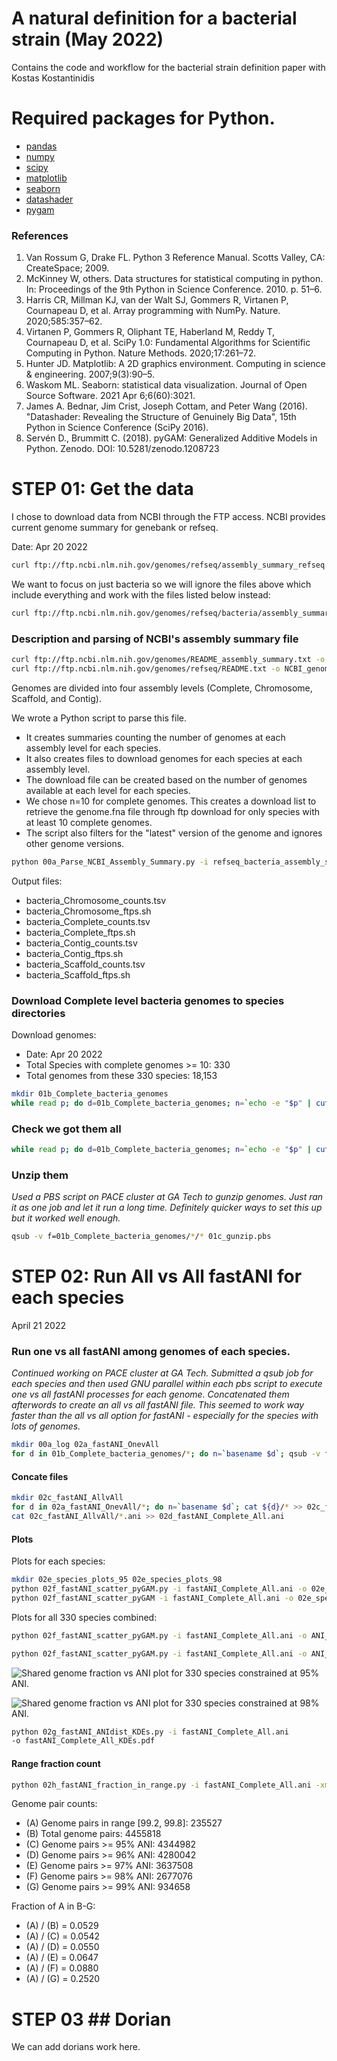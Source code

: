# A natural definition for a bacterial strain (May 2022)

Contains the code and workflow for the bacterial strain definition paper with Kostas Kostantinidis

# Required packages for Python.

- [pandas](https://pandas.pydata.org/) 
- [numpy](https://numpy.org/)
- [scipy](https://scipy.org/)
- [matplotlib](https://matplotlib.org/)
- [seaborn](https://seaborn.pydata.org/)
- [datashader](https://datashader.org/)
- [pygam](https://pygam.readthedocs.io/)

### References

1. Van Rossum G, Drake FL. Python 3 Reference Manual. Scotts Valley, CA: CreateSpace; 2009.
1. McKinney W, others. Data structures for statistical computing in python. In: Proceedings of the 9th Python in Science Conference. 2010. p. 51–6.
1. Harris CR, Millman KJ, van der Walt SJ, Gommers R, Virtanen P, Cournapeau D, et al. Array programming with NumPy. Nature. 2020;585:357–62.
1. Virtanen P, Gommers R, Oliphant TE, Haberland M, Reddy T, Cournapeau D, et al. SciPy 1.0: Fundamental Algorithms for Scientific Computing in Python. Nature Methods. 2020;17:261–72.
1. Hunter JD. Matplotlib: A 2D graphics environment. Computing in science & engineering. 2007;9(3):90–5.
1. Waskom ML. Seaborn: statistical data visualization. Journal of Open Source Software. 2021 Apr 6;6(60):3021.
1. James A. Bednar, Jim Crist, Joseph Cottam, and Peter Wang (2016). "Datashader: Revealing the Structure of Genuinely Big Data", 15th Python in Science Conference (SciPy 2016).
1. Servén D., Brummitt C. (2018). pyGAM: Generalized Additive Models in Python. Zenodo. DOI: 10.5281/zenodo.1208723

# STEP 01: Get the data

I chose to download data from NCBI through the FTP access.
NCBI provides current genome summary for genebank or refseq.

Date: Apr 20 2022

```bash
curl ftp://ftp.ncbi.nlm.nih.gov/genomes/refseq/assembly_summary_refseq.txt -o refseq_assembly_summary_refseq.txt
```

We want to focus on just bacteria so we will ignore the files above which include everything and work with the files listed below instead:

```bash
curl ftp://ftp.ncbi.nlm.nih.gov/genomes/refseq/bacteria/assembly_summary.txt -o refseq_bacteria_assembly_summary.txt
```

### Description and parsing of NCBI's assembly summary file

```bash
curl ftp://ftp.ncbi.nlm.nih.gov/genomes/README_assembly_summary.txt -o NCBI_genomes_README_assembly_summary.txt
curl ftp://ftp.ncbi.nlm.nih.gov/genomes/refseq/README.txt -o NCBI_genomes_README.txt
```
Genomes are divided into four assembly levels (Complete, Chromosome, Scaffold, and Contig).

We wrote a Python script to parse this file.
 - It creates summaries counting the number of genomes at each assembly level for each species.
 - It also creates files to download genomes for each species at each assembly level.
 - The download file can be created based on the number of genomes available at each level for each species.
 - We chose n=10 for complete genomes. This creates a download list to retrieve the genome.fna file through ftp download for only species with at least 10 complete genomes.
 - The script also filters for the "latest" version of the genome and ignores other genome versions.

```bash
python 00a_Parse_NCBI_Assembly_Summary.py -i refseq_bacteria_assembly_summary.txt -p bacteria -n 10
```

Output files:
 - bacteria_Chromosome_counts.tsv
 - bacteria_Chromosome_ftps.sh
 - bacteria_Complete_counts.tsv
 - bacteria_Complete_ftps.sh
 - bacteria_Contig_counts.tsv
 - bacteria_Contig_ftps.sh
 - bacteria_Scaffold_counts.tsv
 - bacteria_Scaffold_ftps.sh

### Download Complete level bacteria genomes to species directories

Download genomes:
 - Date: Apr 20 2022
 - Total Species with complete genomes >= 10: 330
 - Total genomes from these 330 species: 18,153

```bash
mkdir 01b_Complete_bacteria_genomes
while read p; do d=01b_Complete_bacteria_genomes; n=`echo -e "$p" | cut -f1`; m=`echo -e "$p" | cut -f2`; g=`echo $m | rev | cut -d/ -f1 | rev`; if [ ! -d ${d}/$n ]; then mkdir ${d}/$n; fi; curl ${m} -o ${d}/${n}/${g}; done < bacteria_Complete_ftps.sh
```

### Check we got them all

```bash
while read p; do d=01b_Complete_bacteria_genomes; n=`echo -e "$p" | cut -f1`; m=`echo -e "$p" | cut -f2`; g=`echo $m | rev | cut -d/ -f1 | rev`; if [ ! -s ${d}/$n/${g} ]; then echo $n $g "NOT COMPLETE DOWNLOADING"; curl ${m} -o ${d}/${n}/${g}; fi; done < bacteria_Complete_ftps.sh
```

### Unzip them

*Used a PBS script on PACE cluster at GA Tech to gunzip genomes. Just ran it as one job and let it run a long time. Definitely quicker ways to set this up but it worked well enough.*

```bash
qsub -v f=01b_Complete_bacteria_genomes/*/* 01c_gunzip.pbs
```

# STEP 02: Run All vs All fastANI for each species

April 21 2022

### Run one vs all fastANI among genomes of each species.

*Continued working on PACE cluster at GA Tech. Submitted a qsub job for each species and then used GNU parallel within each pbs script to execute one vs all fastANI processes for each genome. Concatenated them afterwords to create an all vs all fastANI file. This seemed to work way faster than the all vs all option for fastANI - especially for the species with lots of genomes.*

```bash
mkdir 00a_log 02a_fastANI_OnevAll
for d in 01b_Complete_bacteria_genomes/*; do n=`basename $d`; qsub -v fDir=$d,oDir=02a_fastANI_OnevAll,n=$n 02b_fastANI.pbs; done
```

#### Concate files

```bash
mkdir 02c_fastANI_AllvAll
for d in 02a_fastANI_OnevAll/*; do n=`basename $d`; cat ${d}/* >> 02c_fastANI_AllvAll/${n}.ani; echo $d; done
cat 02c_fastANI_AllvAll/*.ani >> 02d_fastANI_Complete_All.ani
```

#### Plots

Plots for each species:

```bash
mkdir 02e_species_plots_95 02e_species_plots_98
python 02f_fastANI_scatter_pyGAM.py -i fastANI_Complete_All.ani -o 02e_species_plots_95/ANI_95_scatter -s True
python 02f_fastANI_scatter_pyGAM -i fastANI_Complete_All.ani -o 02e_species_plots_98/ANI_98_scatter -xmin 98 -t 0.5 -s True
```

Plots for all 330 species combined:

```bash
python 02f_fastANI_scatter_pyGAM.py -i fastANI_Complete_All.ani -o ANI_95_scatter -l True -g True

python 02f_fastANI_scatter_pyGAM.py -i fastANI_Complete_All.ani -o ANI_98_scatter -xmin 98 -t 0.5 -l True -g True
```

![Shared genome fraction vs ANI plot for 330 species constrained at 95% ANI.](/figures/fastANI_Complete_All_95_density_pyGAM.png)

![Shared genome fraction vs ANI plot for 330 species constrained at 98% ANI.](/figures/fastANI_Complete_All_98_density_pyGAM.png)

```bash
python 02g_fastANI_ANIdist_KDEs.py -i fastANI_Complete_All.ani
-o fastANI_Complete_All_KDEs.pdf
```

#### Range fraction count
```bash
python 02h_fastANI_fraction_in_range.py -i fastANI_Complete_All.ani -xmin 99.2 -xmax 99.8
```

Genome pair counts:
 - (A) Genome pairs in range [99.2, 99.8]: 235527
 - (B) Total genome pairs: 4455818
 - (C) Genome pairs >= 95% ANI: 4344982
 - (D) Genome pairs >= 96% ANI: 4280042
 - (E) Genome pairs >= 97% ANI: 3637508
 - (F) Genome pairs >= 98% ANI: 2677076
 - (G) Genome pairs >= 99% ANI: 934658

Fraction of A in B-G:
 - (A) / (B) = 0.0529
 - (A) / (C) = 0.0542
 - (A) / (D) = 0.0550
 - (A) / (E) = 0.0647
 - (A) / (F) = 0.0880
 - (A) / (G) = 0.2520

# STEP 03 ## Dorian

We can add dorians work here.
